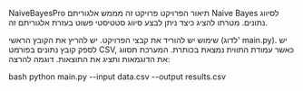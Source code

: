 NaiveBayesPro
תיאור הפרויקט
פרויקט זה מממש אלגוריתם Naive Bayes לסיווג נתונים. מטרתו להציג כיצד ניתן לבצע סיווג סטטיסטי פשוט בעזרת אלגוריתם זה.

שימוש
יש להוריד את קבצי הפרויקט.
יש להריץ את הקובץ הראשי (לדוג' main.py).
יש לספק קובץ נתונים בפורמט CSV, כאשר עמודת התווית נמצאת בכותרת.
המערכת תסווג את הדוגמאות ותציג את התוצאות.
דוגמה להרצה:

bash
python main.py --input data.csv --output results.csv
